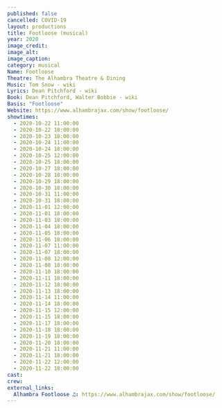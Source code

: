 ```yaml
---
published: false
cancelled: COVID-19
layout: productions
title: Footloose (musical)
year: 2020
image_credit: 
image_alt:
image_caption:
category: musical
Name: Footloose
Theatre: The Alhambra Theatre & Dining
Music: Tom Snow - wiki
Lyrics: Dean Pitchford - wiki
Book: Dean Pitchford, Walter Bobbie - wiki
Basis: "Footloose"
Website: https://www.alhambrajax.com/show/footloose/
showtimes: 
  - 2020-10-22 11:00:00
  - 2020-10-22 18:00:00
  - 2020-10-23 18:00:00
  - 2020-10-24 11:00:00
  - 2020-10-24 18:00:00
  - 2020-10-25 12:00:00
  - 2020-10-25 18:00:00
  - 2020-10-27 18:00:00
  - 2020-10-28 18:00:00
  - 2020-10-29 18:00:00
  - 2020-10-30 18:00:00
  - 2020-10-31 11:00:00
  - 2020-10-31 18:00:00
  - 2020-11-01 12:00:00
  - 2020-11-01 18:00:00
  - 2020-11-03 18:00:00
  - 2020-11-04 18:00:00
  - 2020-11-05 18:00:00
  - 2020-11-06 18:00:00
  - 2020-11-07 11:00:00
  - 2020-11-07 18:00:00
  - 2020-11-08 12:00:00
  - 2020-11-08 18:00:00
  - 2020-11-10 18:00:00
  - 2020-11-11 18:00:00
  - 2020-11-12 18:00:00
  - 2020-11-13 18:00:00
  - 2020-11-14 11:00:00
  - 2020-11-14 18:00:00
  - 2020-11-15 12:00:00
  - 2020-11-15 18:00:00
  - 2020-11-17 18:00:00
  - 2020-11-18 18:00:00
  - 2020-11-19 18:00:00
  - 2020-11-20 18:00:00
  - 2020-11-21 11:00:00
  - 2020-11-21 18:00:00
  - 2020-11-22 12:00:00
  - 2020-11-22 18:00:00
cast: 
crew:
external_links:
  Alhambra Footloose ♫: https://www.alhambrajax.com/show/footloose/
---
```

